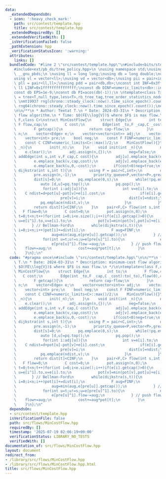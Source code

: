 ```yaml
---
data:
  _extendedDependsOn:
  - icon: ':heavy_check_mark:'
    path: src/contest/template.hpp
    title: src/contest/template.hpp
  _extendedRequiredBy: []
  _extendedVerifiedWith: []
  _isVerificationFailed: false
  _pathExtension: hpp
  _verificationStatusIcon: ':warning:'
  attributes:
    links: []
  bundledCode: "#line 2 \"src/contest/template.hpp\"\n#include<bits/stdc++.h>\n#include<ext/pb_ds/assoc_container.hpp>\n\
    #include<ext/pb_ds/tree_policy.hpp>\n \nusing namespace std;\nusing namespace\
    \ __gnu_pbds;\n \nusing ll = long long;\nusing db = long double;\nusing vi = vector<int>;\n\
    using vl = vector<ll>;\nusing vd = vector<db>;\nusing pii = pair<int,int>;\nusing\
    \ pll = pair<ll,ll>;\nusing pdd = pair<db,db>;\nconst int INF=0x3fffffff;\nconst\
    \ ll LINF=0x1fffffffffffffff;\nconst db DINF=numeric_limits<db>::infinity();\n\
    const db EPS=1e-9;\nconst db PI=acos(db(-1));\n \ntemplate<class T>\nusing ordered_set\
    \ = tree<T,null_type,less<T>,rb_tree_tag,tree_order_statistics_node_update>;\n\
    \ \nmt19937 rng(chrono::steady_clock::now().time_since_epoch().count());\nmt19937_64\
    \ rng64(chrono::steady_clock::now().time_since_epoch().count());\n#line 3 \"src/flows/MinCostFlow.hpp\"\
    \n\n/**\n * Author: Teetat T.\n * Date: 2024-03-31\n * Description: minimum-cost\
    \ flow algorithm.\n * Time: $O(FE\\log{V})$ where $F$ is max flow.\n */\n\ntemplate<class\
    \ F,class C>\nstruct MinCostFlow{\n    struct Edge{\n        int to;\n       \
    \ F flow,cap;\n        C cost;\n        Edge(int _to,F _cap,C _cost):to(_to),flow(0),cap(_cap),cost(_cost){}\n\
    \        F getcap(){\n            return cap-flow;\n        }\n    };\n    int\
    \ n;\n    vector<Edge> e;\n    vector<vector<int>> adj;\n    vector<C> pot,dist;\n\
    \    vector<int> pre;\n    bool neg;\n    const F FINF=numeric_limits<F>::max()/2;\n\
    \    const C CINF=numeric_limits<C>::max()/2;\n    MinCostFlow(){}\n    MinCostFlow(int\
    \ _n){\n        init(_n);\n    }\n    void init(int _n){\n        n=_n;\n    \
    \    e.clear();\n        adj.assign(n,{});\n        neg=false;\n    }\n    void\
    \ addEdge(int u,int v,F cap,C cost){\n        adj[u].emplace_back(e.size());\n\
    \        e.emplace_back(v,cap,cost);\n        adj[v].emplace_back(e.size());\n\
    \        e.emplace_back(u,0,-cost);\n        if(cost<0)neg=true;\n    }\n    bool\
    \ dijkstra(int s,int t){\n        using P = pair<C,int>;\n        dist.assign(n,CINF);\n\
    \        pre.assign(n,-1);\n        priority_queue<P,vector<P>,greater<P>> pq;\n\
    \        dist[s]=0;\n        pq.emplace(0,s);\n        while(!pq.empty()){\n \
    \           auto [d,u]=pq.top();\n            pq.pop();\n            if(dist[u]<d)continue;\n\
    \            for(int i:adj[u]){\n                int v=e[i].to;\n            \
    \    C ndist=d+pot[u]-pot[v]+e[i].cost;\n                if(e[i].getcap()>0&&dist[v]>ndist){\n\
    \                    pre[v]=i;\n                    dist[v]=ndist;\n         \
    \           pq.emplace(ndist,v);\n                }\n            }\n        }\n\
    \        return dist[t]<CINF;\n    }\n    pair<F,C> flow(int s,int t){\n     \
    \   F flow=0;\n        C cost=0;\n        pot.assign(n,0);\n        if(neg)for(int\
    \ t=0;t<n;t++)for(int i=0;i<e.size();i++)if(e[i].getcap()>0){\n            int\
    \ u=e[i^1].to,v=e[i].to;\n            pot[v]=min(pot[v],pot[u]+e[i].cost);\n \
    \       } // Bellman-Ford\n        while(dijkstra(s,t)){\n            for(int\
    \ i=0;i<n;i++)pot[i]+=dist[i];\n            F aug=FINF;\n            for(int u=t;u!=s;u=e[pre[u]^1].to){\n\
    \                aug=min(aug,e[pre[u]].getcap());\n            } // find bottleneck\n\
    \            for(int u=t;u!=s;u=e[pre[u]^1].to){\n                e[pre[u]].flow+=aug;\n\
    \                e[pre[u]^1].flow-=aug;\n            } // push flow\n        \
    \    flow+=aug;\n            cost+=aug*pot[t];\n        }\n        return {flow,cost};\n\
    \    }\n};\n"
  code: "#pragma once\n#include \"src/contest/template.hpp\"\n\n/**\n * Author: Teetat\
    \ T.\n * Date: 2024-03-31\n * Description: minimum-cost flow algorithm.\n * Time:\
    \ $O(FE\\log{V})$ where $F$ is max flow.\n */\n\ntemplate<class F,class C>\nstruct\
    \ MinCostFlow{\n    struct Edge{\n        int to;\n        F flow,cap;\n     \
    \   C cost;\n        Edge(int _to,F _cap,C _cost):to(_to),flow(0),cap(_cap),cost(_cost){}\n\
    \        F getcap(){\n            return cap-flow;\n        }\n    };\n    int\
    \ n;\n    vector<Edge> e;\n    vector<vector<int>> adj;\n    vector<C> pot,dist;\n\
    \    vector<int> pre;\n    bool neg;\n    const F FINF=numeric_limits<F>::max()/2;\n\
    \    const C CINF=numeric_limits<C>::max()/2;\n    MinCostFlow(){}\n    MinCostFlow(int\
    \ _n){\n        init(_n);\n    }\n    void init(int _n){\n        n=_n;\n    \
    \    e.clear();\n        adj.assign(n,{});\n        neg=false;\n    }\n    void\
    \ addEdge(int u,int v,F cap,C cost){\n        adj[u].emplace_back(e.size());\n\
    \        e.emplace_back(v,cap,cost);\n        adj[v].emplace_back(e.size());\n\
    \        e.emplace_back(u,0,-cost);\n        if(cost<0)neg=true;\n    }\n    bool\
    \ dijkstra(int s,int t){\n        using P = pair<C,int>;\n        dist.assign(n,CINF);\n\
    \        pre.assign(n,-1);\n        priority_queue<P,vector<P>,greater<P>> pq;\n\
    \        dist[s]=0;\n        pq.emplace(0,s);\n        while(!pq.empty()){\n \
    \           auto [d,u]=pq.top();\n            pq.pop();\n            if(dist[u]<d)continue;\n\
    \            for(int i:adj[u]){\n                int v=e[i].to;\n            \
    \    C ndist=d+pot[u]-pot[v]+e[i].cost;\n                if(e[i].getcap()>0&&dist[v]>ndist){\n\
    \                    pre[v]=i;\n                    dist[v]=ndist;\n         \
    \           pq.emplace(ndist,v);\n                }\n            }\n        }\n\
    \        return dist[t]<CINF;\n    }\n    pair<F,C> flow(int s,int t){\n     \
    \   F flow=0;\n        C cost=0;\n        pot.assign(n,0);\n        if(neg)for(int\
    \ t=0;t<n;t++)for(int i=0;i<e.size();i++)if(e[i].getcap()>0){\n            int\
    \ u=e[i^1].to,v=e[i].to;\n            pot[v]=min(pot[v],pot[u]+e[i].cost);\n \
    \       } // Bellman-Ford\n        while(dijkstra(s,t)){\n            for(int\
    \ i=0;i<n;i++)pot[i]+=dist[i];\n            F aug=FINF;\n            for(int u=t;u!=s;u=e[pre[u]^1].to){\n\
    \                aug=min(aug,e[pre[u]].getcap());\n            } // find bottleneck\n\
    \            for(int u=t;u!=s;u=e[pre[u]^1].to){\n                e[pre[u]].flow+=aug;\n\
    \                e[pre[u]^1].flow-=aug;\n            } // push flow\n        \
    \    flow+=aug;\n            cost+=aug*pot[t];\n        }\n        return {flow,cost};\n\
    \    }\n};\n"
  dependsOn:
  - src/contest/template.hpp
  isVerificationFile: false
  path: src/flows/MinCostFlow.hpp
  requiredBy: []
  timestamp: '2025-07-19 02:06:19+09:00'
  verificationStatus: LIBRARY_NO_TESTS
  verifiedWith: []
documentation_of: src/flows/MinCostFlow.hpp
layout: document
redirect_from:
- /library/src/flows/MinCostFlow.hpp
- /library/src/flows/MinCostFlow.hpp.html
title: src/flows/MinCostFlow.hpp
---
```

